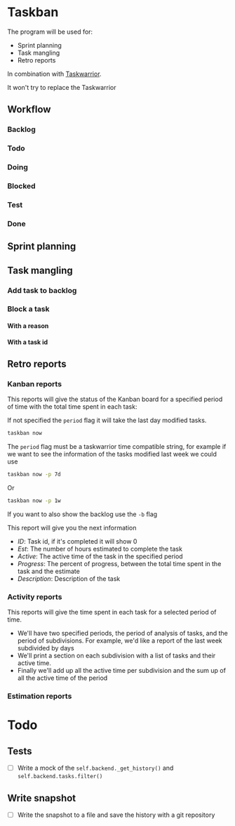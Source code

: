 # Taskban

The program will be used for:
* Sprint planning
* Task mangling
* Retro reports

In combination with [Taskwarrior](taskwarrior.org).

It won't try to replace the Taskwarrior

## Workflow

### Backlog

### Todo

### Doing

### Blocked

### Test

### Done

## Sprint planning

## Task mangling

### Add task to backlog

### Block a task

#### With a reason
#### With a task id

###

## Retro reports

### Kanban reports
This reports will give the status of the Kanban board for a specified period of
time with the total time spent in each task:

If not specified the `period` flag it will take the last day modified tasks.

```bash
taskban now
```

The `period` flag must be a taskwarrior time compatible string, for example if
we want to see the information of the tasks modified last week we could use

```bash
taskban now -p 7d
```
Or
```bash
taskban now -p 1w
```

If you want to also show the backlog use the `-b` flag

This report will give you the next information
* *ID*: Task id, if it's completed it will show 0
* *Est*: The number of hours estimated to complete the task
* *Active*: The active time of the task in the specified period
* *Progress*: The percent of progress, between the total time spent in the task
  and the estimate
* *Description*: Description of the task

### Activity reports
This reports will give the time spent in each task for a selected period of
time.

* We'll have two specified periods, the period of analysis of tasks, and the
  period of subdivisions. For example, we'd like a report of the last week
  subdivided by days
* We'll print a section on each subdivision with a list of tasks and their
  active time.
* Finally we'll add up all the active time per subdivision and the sum up of all
  the active time of the period

### Estimation reports

# Todo

## Tests
* [ ] Write a mock of the `self.backend._get_history()` and
  `self.backend.tasks.filter()`

## Write snapshot
* [ ] Write the snapshot to a file and save the history with a git repository
